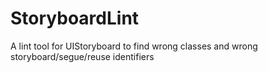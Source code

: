 StoryboardLint
==============

A lint tool for UIStoryboard to find wrong classes and wrong storyboard/segue/reuse identifiers
